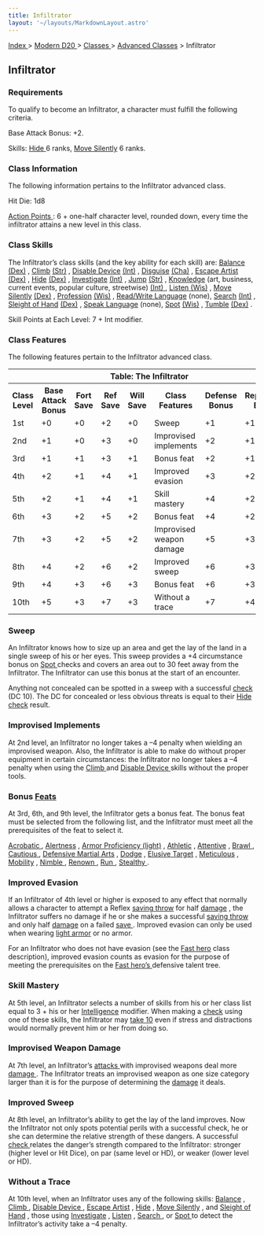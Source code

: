 ```yaml
---
title: Infiltrator
layout: '~/layouts/MarkdownLayout.astro'
---
```


[ Index ](/) > [ Modern D20 ](/modern.d20.srd) > [ Classes ](/modern.d20.srd/classes) > [ Advanced Classes](/modern.d20.srd/classes/advanced) > Infiltrator

##  Infiltrator

###  Requirements

To qualify to become an Infiltrator, a character must fulfill the following
criteria.

Base Attack Bonus: +2.

Skills: [ Hide ](/modern.d20.srd/skills/hide) 6 ranks, [ Move Silently](/modern.d20.srd/skills/move.silently) 6 ranks.

###  Class Information

The following information pertains to the Infiltrator advanced class.

Hit Die: 1d8

[ Action Points ](/modern.d20.srd/basics/action.points) : 6 + one-half
character level, rounded down, every time the infiltrator attains a new level
in this class.

###  Class Skills

The Infiltrator’s class skills (and the key ability for each skill) are: [Balance ](/modern.d20.srd/skills/balance) [ (Dex)](/modern.d20.srd/basics/ability.scores) , [ Climb](/modern.d20.srd/skills/climb) [ (Str)](/modern.d20.srd/basics/ability.scores) , [ Disable Device](/modern.d20.srd/skills/disable.device) [ (Int)](/modern.d20.srd/basics/ability.scores) , [ Disguise](/modern.d20.srd/skills/disguise) [ (Cha)](/modern.d20.srd/basics/ability.scores) , [ Escape Artist](/modern.d20.srd/skills/escape.artist) [ (Dex)](/modern.d20.srd/basics/ability.scores) , [ Hide](/modern.d20.srd/skills/hide) [ (Dex)](/modern.d20.srd/basics/ability.scores) , [ Investigate](/modern.d20.srd/skills/investigate) [ (Int)](/modern.d20.srd/basics/ability.scores) , [ Jump](/modern.d20.srd/skills/jump) [ (Str)](/modern.d20.srd/basics/ability.scores) , [ Knowledge](/modern.d20.srd/skills/knowledge) (art, business, current events, popular
culture, streetwise) [ (Int) ](/modern.d20.srd/basics/ability.scores) , [Listen ](/modern.d20.srd/skills/listen) [ (Wis)](/modern.d20.srd/basics/ability.scores) , [ Move Silently](/modern.d20.srd/skills/move.silently) [ (Dex)](/modern.d20.srd/basics/ability.scores) , [ Profession](/modern.d20.srd/skills/profession) [ (Wis)](/modern.d20.srd/basics/ability.scores) , [ Read/Write Language](/modern.d20.srd/skills/read.write.language) (none), [ Search](/modern.d20.srd/skills/search) [ (Int)](/modern.d20.srd/basics/ability.scores) , [ Sleight of Hand](/modern.d20.srd/skills/sleight.of.hand) [ (Dex)](/modern.d20.srd/basics/ability.scores) , [ Speak Language](/modern.d20.srd/skills/speak.language) (none), [ Spot](/modern.d20.srd/skills/spot) [ (Wis)](/modern.d20.srd/basics/ability.scores) , [ Tumble](/modern.d20.srd/skills/tumble) [ (Dex)](/modern.d20.srd/basics/ability.scores) .

Skill Points at Each Level: 7 + Int modifier.

###  Class Features

The following features pertain to the Infiltrator advanced class.


<table> <th colspan="8"> Table: The Infiltrator </th> <tr> <th> Class Level </th> <th> Base Attack Bonus </th> <th> Fort Save </th> <th> Ref Save </th> <th> Will Save </th> <th> Class Features </th> <th> Defense Bonus </th> <th> Reputation Bonus </th> </tr> <tr> <td> 1st </td> <td> +0 </td> <td> +0 </td> <td> +2 </td> <td> +0 </td> <td> Sweep </td> <td> +1 </td> <td> +1 </td> </tr> <tr class="shaded"> <td> 2nd </td> <td> +1 </td> <td> +0 </td> <td> +3 </td> <td> +0 </td> <td> Improvised implements </td> <td> +2 </td> <td> +1 </td> </tr> <tr> <td> 3rd </td> <td> +1 </td> <td> +1 </td> <td> +3 </td> <td> +1 </td> <td> Bonus feat </td> <td> +2 </td> <td> +1 </td> </tr> <tr class="shaded"> <td> 4th </td> <td> +2 </td> <td> +1 </td> <td> +4 </td> <td> +1 </td> <td> Improved evasion </td> <td> +3 </td> <td> +2 </td> </tr> <tr> <td> 5th </td> <td> +2 </td> <td> +1 </td> <td> +4 </td> <td> +1 </td> <td> Skill mastery </td> <td> +4 </td> <td> +2 </td> </tr> <tr class="shaded"> <td> 6th </td> <td> +3 </td> <td> +2 </td> <td> +5 </td> <td> +2 </td> <td> Bonus feat </td> <td> +4 </td> <td> +2 </td> </tr> <tr> <td> 7th </td> <td> +3 </td> <td> +2 </td> <td> +5 </td> <td> +2 </td> <td> Improvised weapon damage </td> <td> +5 </td> <td> +3 </td> </tr> <tr class="shaded"> <td> 8th </td> <td> +4 </td> <td> +2 </td> <td> +6 </td> <td> +2 </td> <td> Improved sweep </td> <td> +6 </td> <td> +3 </td> </tr> <tr> <td> 9th </td> <td> +4 </td> <td> +3 </td> <td> +6 </td> <td> +3 </td> <td> Bonus feat </td> <td> +6 </td> <td> +3 </td> </tr> <tr class="shaded"> <td> 10th </td> <td> +5 </td> <td> +3 </td> <td> +7 </td> <td> +3 </td> <td> Without a trace </td> <td> +7 </td> <td> +4 </td> </tr> </table>



###  Sweep

An Infiltrator knows how to size up an area and get the lay of the land in a
single sweep of his or her eyes. This sweep provides a +4 circumstance bonus
on [ Spot ](/modern.d20.srd/skills/skill.basics) checks and covers
an area out to 30 feet away from the Infiltrator. The Infiltrator can use this
bonus at the start of an encounter.

Anything not concealed can be spotted in a sweep with a successful [ check](/modern.d20.srd/skills/skill.basics) (DC 10). The DC for concealed
or less obvious threats is equal to their [ Hide](/modern.d20.srd/skills/hide) [ check](/modern.d20.srd/skills/skill.basics) result.

###  Improvised Implements

At 2nd level, an Infiltrator no longer takes a –4 penalty when wielding an
improvised weapon. Also, the Infiltrator is able to make do without proper
equipment in certain circumstances: the Infiltrator no longer takes a –4
penalty when using the [ Climb ](/modern.d20.srd/skills/climb) and [ Disable Device ](/modern.d20.srd/skills/disable.device) skills without the proper
tools.

###  Bonus [ Feats ](/modern.d20.srd/feats)

At 3rd, 6th, and 9th level, the Infiltrator gets a bonus feat. The bonus feat
must be selected from the following list, and the Infiltrator must meet all
the prerequisites of the feat to select it.

[ Acrobatic ](/modern.d20.srd/feats/acrobatic) , [ Alertness](/modern.d20.srd/feats/alertness) , [ Armor Proficiency (light)](/modern.d20.srd/feats/armor.proficiency.light) , [ Athletic](/modern.d20.srd/feats/athletic) , [ Attentive](/modern.d20.srd/feats/attentive) , [ Brawl ](/modern.d20.srd/feats/brawl) ,
[ Cautious ](/modern.d20.srd/feats/cautious) , [ Defensive Martial Arts](/modern.d20.srd/feats/defensive.martial.arts) , [ Dodge](/modern.d20.srd/feats/dodge) , [ Elusive Target](/modern.d20.srd/feats/elusive.target) , [ Meticulous](/modern.d20.srd/feats/meticulous) , [ Mobility](/modern.d20.srd/feats/mobility) , [ Nimble ](/modern.d20.srd/feats/nimble) ,
[ Renown ](/modern.d20.srd/feats/renown) , [ Run ](/modern.d20.srd/feats/run)
, [ Stealthy ](/modern.d20.srd/feats/stealthy) .

###  Improved Evasion

If an Infiltrator of 4th level or higher is exposed to any effect that
normally allows a character to attempt a Reflex [ saving throw](/modern.d20.srd/basics/saving.throws) for half [ damage](/modern.d20.srd/combat/damage) , the Infiltrator suffers no damage if he or
she makes a successful [ saving throw ](/modern.d20.srd/basics/saving.throws)
and only half [ damage](https://web.archive.org/web/20190908130310/file:///C|/Documents%20and%20Settings/All%20Users/Documents/d20resources/modern.d20.srd/combat/damage)
on a failed [ save ](/modern.d20.srd/basics/saving.throws) . Improved evasion
can only be used when wearing [ light armor](/modern.d20.srd/equipment/armor.light) or no armor.

For an Infiltrator who does not have evasion (see the [ Fast hero](/modern.d20.srd/classes/basic/fast.hero) class description), improved
evasion counts as evasion for the purpose of meeting the prerequisites on the
[ Fast hero’s ](/modern.d20.srd/classes/basic/fast.hero) defensive talent
tree.

###  Skill Mastery

At 5th level, an Infiltrator selects a number of skills from his or her class
list equal to 3 + his or her [ Intelligence](/modern.d20.srd/basics/ability.scores) modifier. When making a [ check](/modern.d20.srd/skills/skill.basics) using one of these skills,
the Infiltrator may [ take 10](/modern.d20.srd/skills/skill.basics) even if stress and
distractions would normally prevent him or her from doing so.

###  Improvised Weapon Damage

At 7th level, an Infiltrator’s [ attacks ](/modern.d20.srd/combat/attack.roll)
with improvised weapons deal more [ damage ](/modern.d20.srd/combat/damage) .
The Infiltrator treats an improvised weapon as one size category larger than
it is for the purpose of determining the [ damage](/modern.d20.srd/combat/damage) it deals.

###  Improved Sweep

At 8th level, an Infiltrator’s ability to get the lay of the land improves.
Now the Infiltrator not only spots potential perils with a successful check,
he or she can determine the relative strength of these dangers. A successful [check ](/modern.d20.srd/skills/skill.basics) relates the danger’s
strength compared to the Infiltrator: stronger (higher level or Hit Dice), on
par (same level or HD), or weaker (lower level or HD).

###  Without a Trace

At 10th level, when an Infiltrator uses any of the following skills: [ Balance](/modern.d20.srd/skills/balance) , [ Climb ](/modern.d20.srd/skills/climb) ,
[ Disable Device ](/modern.d20.srd/skills/disable.device) , [ Escape Artist](/modern.d20.srd/skills/escape.artist) , [ Hide](/modern.d20.srd/skills/hide) , [ Move Silently](/modern.d20.srd/skills/move.silently) , and [ Sleight of Hand](/modern.d20.srd/skills/sleight.of.hand) , those using [ Investigate](/modern.d20.srd/skills/investigate) , [ Listen](/modern.d20.srd/skills/listen) , [ Search ](/modern.d20.srd/skills/search) ,
or [ Spot ](/modern.d20.srd/skills/spot) to detect the Infiltrator’s activity
take a –4 penalty.

